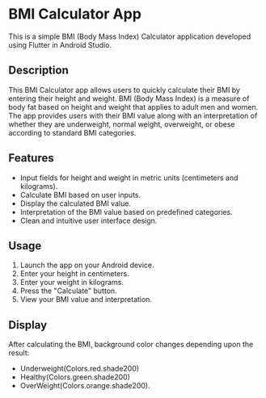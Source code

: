 # BMI Calculator App
This is a simple BMI (Body Mass Index) Calculator application developed using Flutter in Android Studio.

## Description

This BMI Calculator app allows users to quickly calculate their BMI by entering their height and weight. BMI (Body Mass Index) is a measure of body fat based on height and weight that applies to adult men and women. The app provides users with their BMI value along with an interpretation of whether they are underweight, normal weight, overweight, or obese according to standard BMI categories.

## Features

- Input fields for height and weight in metric units (centimeters and kilograms).
- Calculate BMI based on user inputs.
- Display the calculated BMI value.
- Interpretation of the BMI value based on predefined categories.
- Clean and intuitive user interface design.

## Usage

1. Launch the app on your Android device.
2. Enter your height in centimeters.
3. Enter your weight in kilograms.
4. Press the "Calculate" button.
5. View your BMI value and interpretation.

## Display

After calculating the BMI, background color changes depending upon the result: 
- Underweight(Colors.red.shade200)
- Healthy(Colors.green.shade200)
- OverWeight(Colors.orange.shade200).
